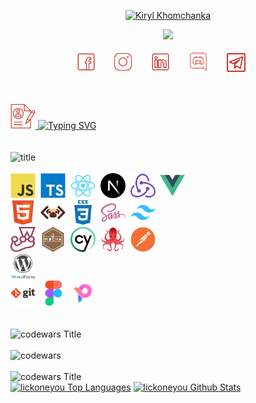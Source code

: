 
  <p align="center"><a href="https://github.com/lickoneyou" >
    <img src="https://readme-typing-svg.demolab.com?font=Tillana&size=30&duration=1&color=CF3229&center=true&repeat=false&width=435&lines=Kiryl+Khomchanka" alt="Kiryl Khomchanka" /></a>
</p>
<p align="center">
  <a href="https://github.com/lickoneyou">
    <img src="https://readme-typing-svg.demolab.com?font=Tillana&pause=1000&color=CF3229&center=true&width=435&lines=Front-end+web+developer;Nice+to+meet+you" /></a>
</p>

<!-- Social icons section -->
<p align="center" >
  <a href="https://www.facebook.com/richard.durex.5"><img width="32px" alt="FB" title="FB" src="./img/icons8-facebook-50.png"/></a>
  &#8287;&#8287;&#8287;&#8287;&#8287;
  <a href="https://www.instagram.com/dick_durex/"><img width="32px" alt="Instagram" title="Instagram" src="./img/icons8-instagram-50.png"/></a>
  &#8287;&#8287;&#8287;&#8287;&#8287;
  <a href="https://www.linkedin.com/in/%D0%BA%D0%B8%D1%80%D0%B8%D0%BB%D0%BB-%D1%85%D0%BE%D0%BC%D1%87%D0%B5%D0%BD%D0%BA%D0%BE-451696291/" alt="IN" title="IN"><img width="32px" src="./img/icons8-linkedin-50.png"/></a>
  &#8287;&#8287;&#8287;&#8287;&#8287;
  <a href="https://discord.gg/lickoneyou#1156"><img width="35px" alt="Discord" title="Discord" src="./img/icons8-discord-80.png"></a>
  &#8287;&#8287;&#8287;&#8287;&#8287;
  <a href="https://t.me/GoodFellaOnWeek"><img width="30px" alt="Telegram" title="Telegram" src="./img/icons8-telegram-50.png"/></a>
  &#8287;&#8287;&#8287;&#8287;&#8287;
<br/> <br/> <br/>

<a href="https://lickoneyou.github.io/CV/cv/build/#" target="_blank">
<div>
<img src="./img/cv.png" alt="Typing SVG" width="40" height="40"/>
<img src="https://readme-typing-svg.demolab.com/?font=Tillana&size=30&duration=1&color=CF3229&repeat=false&width=450&lines=-+CV" alt="Typing SVG" width="235"/> 
</div>
</a>
<br/> <br/>

  <div>
  <img src="https://readme-typing-svg.demolab.com?font=Tillana&size=30&duration=1&color=CF3229&repeat=false&width=450&lines=Languages+%2F+Frameworks+%2F+Tools" alt="title" />
    <br/> <br/>
    </div>
  <div >
    <img src="./img/tools/js.svg" title="JavaScript" alt="JavaScript" width="40" height="40"/>&nbsp;
    <img src="./img/tools/ts.svg" title="ts" **alt="ts" width="40" height="40"/>&nbsp;
    <img src="./img/tools/react.svg" title="React" **alt="React" width="40" height="40"/>&nbsp;
    <img src="./img/tools/nextjs.svg" title="Next" **alt="Next" width="40" height="40"/>&nbsp;
    <img src="./img/tools/redux.svg" title="redux" **alt="redux" width="40" height="40"/>&nbsp;
    <img src="./img/tools/vuejs.svg" title="vue" **alt="vue" width="40" height="40"/>&nbsp;
    <br>
    <img src="./img/tools/html.svg" title="HTML5" alt="HTML" width="40" height="40"/>&nbsp;
    <img src="./img/tools/pug.png" title="pug" alt="pug" width="40" height="40"/>&nbsp;
  <img src="./img/tools/css.svg"  title="CSS3" alt="CSS" width="40" height="40"/>&nbsp;
    <img src="./img/tools/sass.svg" title="SASS"  alt="SASS" width="40" height="40"/>&nbsp;
    <img src="./img/tools/tailwindcss.svg" title="tailwind"  alt="tailwind" width="40" height="40"/>&nbsp;
    <br>
    <img src="./img/tools/jest.svg" title="jest" alt="jets" width="40" height="40"/>&nbsp;
    <img src="./img/tools/mocha.svg" title="mocha" alt="mocha" width="40" height="40"/>&nbsp;
    <img src="./img/tools/cypress.svg" title="cy" alt="cy" width="40" height="40"/>&nbsp;
    <img src="./img/tools/reacttestignlibrary.png" title="react testign library" alt="react testign library" width="40" height="40"/>&nbsp;
    <img src="./img/tools/postman.svg" title="postman" alt="postman" width="40" height="40"/>&nbsp;
    <br>
    <img src="./img/tools/wordpress.svg" title="wordpress" **alt="wordpress" width="40" height="40"/>&nbsp;
    <br>
    <img src="./img/tools/git.svg" title="Git" **alt="Git" width="40" height="40"/>&nbsp;
    <img src="./img/tools/figma.svg" title="Figma" alt="Figma" width="40" height="40"/>&nbsp;
    <img src="./img/tools/pixso.png" title="pixso" alt="pixso" width="40" height="40"/>&nbsp;
  
</div>
<br/> <br/>
<div>
  <img src="https://readme-typing-svg.demolab.com?font=Tillana&size=30&duration=1&color=CF3229&repeat=false&width=450&lines=CodeWars+score" alt="codewars Title" />
    </div>
    <br/>
<img src="https://www.codewars.com/users/lickoneyou/badges/large" alt="codewars" />
<br/><br/>

<img src="https://readme-typing-svg.demolab.com?font=Tillana&size=30&duration=1&color=CF3229&repeat=false&width=450&lines=GitHub+Profile+Stats" alt="codewars Title" />
    </div>
<div> 
  <a href="https://github.com/anuraghazra/github-readme-stats"><img alt="lickoneyou Top Languages" src="https://github-readme-stats.vercel.app/api/top-langs/?username=lickoneyou&langs_count=8&layout=compact&theme=react&hide_border=true&bg_color=1F222E&title_color=CF3229&icon_color=F8D866&hide=Jupyter%20Notebook,Roff" height="192px"/></a>
  <a href="https://github.com/anuraghazra/github-readme-stats"><img alt="lickoneyou Github Stats" src="https://github-readme-stats.vercel.app/api/?username=lickoneyou&show_icons=true&include_all_commits=true&count_private=true&theme=react&hide_border=true&bg_color=1F222E&title_color=CF3229&icon_color=CF3229" height="192px"/></a>
  <br/>
</div>
